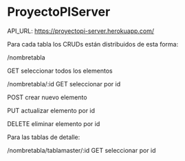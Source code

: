 # ProyectoPIServer

API_URL: https://proyectopi-server.herokuapp.com/

Para cada tabla los CRUDs están distribuidos de esta forma: 


/nombretabla

GET seleccionar todos los elementos

/nombretabla/:id GET seleccionar por id

POST crear nuevo elemento

PUT actualizar elemento por id

DELETE eliminar elemento por id


Para las tablas de detalle:


/nombretabla/tablamaster/:id GET seleccionar por id
